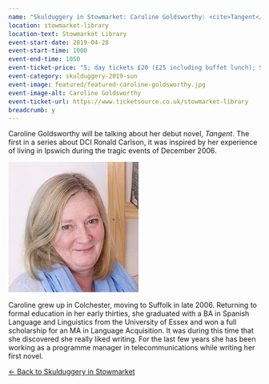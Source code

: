 ```yaml
---
name: "Skulduggery in Stowmarket: Caroline Goldsworthy: <cite>Tangent</cite>"
location: stowmarket-library
location-text: Stowmarket Library
event-start-date: 2019-04-28
event-start-time: 1000
event-end-time: 1050
event-ticket-price: "5; day tickets £20 (£25 including buffet lunch); Saturday + Sunday tickets £35 (£45 including buffet lunches)"
event-category: skulduggery-2019-sun
event-image: featured/featured-caroline-goldsworthy.jpg
event-image-alt: Caroline Goldsworthy
event-ticket-url: https://www.ticketsource.co.uk/stowmarket-library
breadcrumb: y
---
```


Caroline Goldsworthy will be talking about her debut novel, <cite>Tangent</cite>. The first in a series about DCI Ronald Carlson, it was inspired by her experience of living in Ipswich during the tragic events of December 2006.

<img src="/images/featured/featured-caroline-goldsworthy.jpg" alt="Caroline Goldsworthy" class="custom-br-50 mw-40 {% include /c/img-float-right.html %}" />

Caroline grew up in Colchester, moving to Suffolk in late 2006. Returning to formal education in her early thirties, she graduated with a BA in Spanish Language and Linguistics from the University of Essex and won a full scholarship for an MA in Language Acquisition. It was during this time that she discovered she really liked writing. For the last few years she has been working as a programme manager in telecommunications while writing her first novel.

[&larr; Back to Skulduggery in Stowmarket](/skulduggery/)
